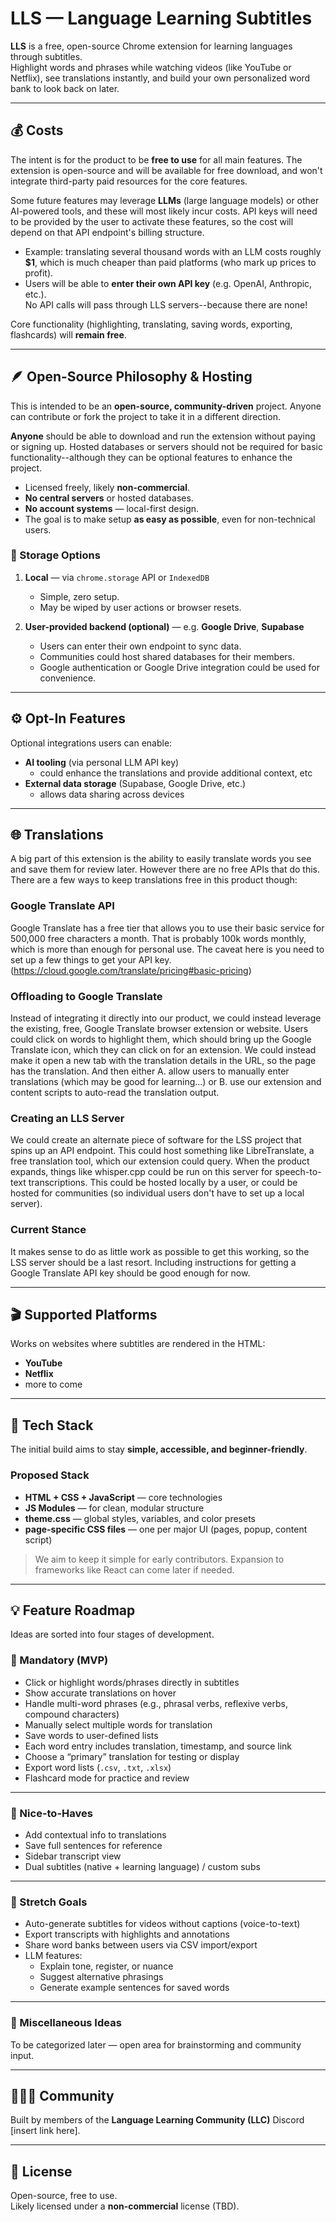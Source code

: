 # LLS — Language Learning Subtitles

**LLS** is a free, open-source Chrome extension for learning languages through subtitles.  
Highlight words and phrases while watching videos (like YouTube or Netflix), see translations instantly, and build your own personalized word bank to look back on later.

---

## 💰 Costs

The intent is for the product to be **free to use** for all main features. The extension is open-source and will be available for free download, and won't integrate third-party paid resources for the core features.

Some future features may leverage **LLMs** (large language models) or other AI-powered tools, and these will most likely incur costs. API keys will need to be provided by the user to activate these features, so the cost will depend on that API endpoint's billing structure. 

- Example: translating several thousand words with an LLM costs roughly **$1**, which is much cheaper than paid platforms (who mark up prices to profit).
- Users will be able to **enter their own API key** (e.g. OpenAI, Anthropic, etc.).  
  No API calls will pass through LLS servers--because there are none!

Core functionality (highlighting, translating, saving words, exporting, flashcards) will **remain free**.

---

## 🪶 Open-Source Philosophy & Hosting

This is intended to be an **open-source, community-driven** project. Anyone can contribute or fork the project to take it in a different direction. 

**Anyone** should be able to download and run the extension without paying or signing up. Hosted databases or servers should not be required for basic functionality--although they can be optional features to enhance the project.

- Licensed freely, likely **non-commercial**.
- **No central servers** or hosted databases.
- **No account systems** — local-first design.
- The goal is to make setup **as easy as possible**, even for non-technical users.

### 🧠 Storage Options

1. **Local** — via `chrome.storage` API or `IndexedDB`  
   - Simple, zero setup.  
   - May be wiped by user actions or browser resets.

2. **User-provided backend (optional)** — e.g. **Google Drive**, **Supabase**  
   - Users can enter their own endpoint to sync data.  
   - Communities could host shared databases for their members.  
   - Google authentication or Google Drive integration could be used for convenience.

---

## ⚙️ Opt-In Features

Optional integrations users can enable:
- **AI tooling** (via personal LLM API key)
   - could enhance the translations and provide additional context, etc
- **External data storage** (Supabase, Google Drive, etc.)
   - allows data sharing across devices 

---

## 🌐 Translations

A big part of this extension is the ability to easily translate words you see and save them for review later. However there are no free APIs that do this. There are a few ways to keep translations free in this product though:

### Google Translate API
Google Translate has a free tier that allows you to use their basic service for 500,000 free characters a month. That is probably 100k words monthly, which is more than enough for personal use. The caveat here is you need to set up a few things to get your API key. (https://cloud.google.com/translate/pricing#basic-pricing)

### Offloading to Google Translate 
Instead of integrating it directly into our product, we could instead leverage the existing, free, Google Translate browser extension or website. Users could click on words to highlight them, which should bring up the Google Translate icon, which they can click on for an extension. We could instead make it open a new tab with the translation details in the URL, so the page has the translation. And then either A. allow users to manually enter translations (which may be good for learning...) or B. use our extension and content scripts to auto-read the translation output.

### Creating an LLS Server
We could create an alternate piece of software for the LSS project that spins up an API endpoint. This could host something like LibreTranslate, a free translation tool, which our extension could query. When the product expands, things like whisper.cpp could be run on this server for speech-to-text transcriptions. This could be hosted locally by a user, or could be hosted for communities (so individual users don't have to set up a local server).

### Current Stance
It makes sense to do as little work as possible to get this working, so the LSS server should be a last resort. Including instructions for getting a Google Translate API key should be good enough for now.

---

## 🎬 Supported Platforms

Works on websites where subtitles are rendered in the HTML:
- **YouTube**
- **Netflix**
- more to come

---

## 🧰 Tech Stack

The initial build aims to stay **simple, accessible, and beginner-friendly**.

### Proposed Stack
- **HTML + CSS + JavaScript** — core technologies
- **JS Modules** — for clean, modular structure
- **theme.css** — global styles, variables, and color presets
- **page-specific CSS files** — one per major UI (pages, popup, content script)

> We aim to keep it simple for early contributors. Expansion to frameworks like React can come later if needed.

---

## 💡 Feature Roadmap

Ideas are sorted into four stages of development.

### 🧩 Mandatory (MVP)
- Click or highlight words/phrases directly in subtitles  
- Show accurate translations on hover
- Handle multi-word phrases (e.g., phrasal verbs, reflexive verbs, compound characters)
- Manually select multiple words for translation
- Save words to user-defined lists  
- Each word entry includes translation, timestamp, and source link  
- Choose a “primary” translation for testing or display  
- Export word lists (`.csv`, `.txt`, `.xlsx`)  
- Flashcard mode for practice and review

---

### 🌿 Nice-to-Haves
- Add contextual info to translations  
- Save full sentences for reference  
- Sidebar transcript view  
- Dual subtitles (native + learning language) / custom subs

---

### 🚀 Stretch Goals
- Auto-generate subtitles for videos without captions (voice-to-text) 
- Export transcripts with highlights and annotations  
- Share word banks between users via CSV import/export
- LLM features:
   - Explain tone, register, or nuance  
   - Suggest alternative phrasings  
   - Generate example sentences for saved words

---

### 💭 Miscellaneous Ideas
To be categorized later — open area for brainstorming and community input.

---

## 🧑‍🤝‍🧑 Community

Built by members of the **Language Learning Community (LLC)** Discord [insert link here].  

---

## 📜 License

Open-source, free to use.  
Likely licensed under a **non-commercial** license (TBD).
